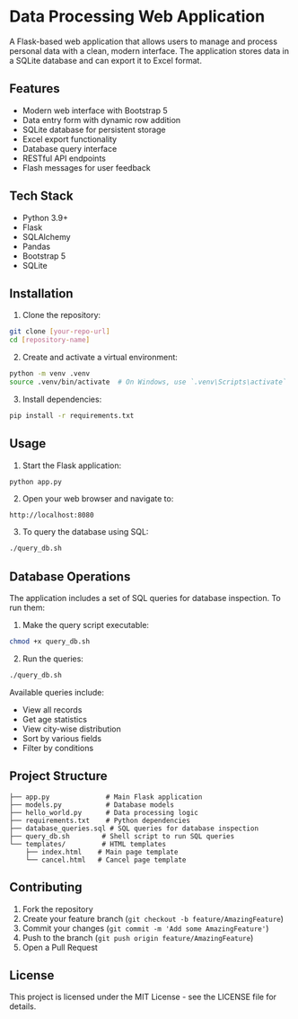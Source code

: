 # Data Processing Web Application

A Flask-based web application that allows users to manage and process personal data with a clean, modern interface. The application stores data in a SQLite database and can export it to Excel format.

## Features

- Modern web interface with Bootstrap 5
- Data entry form with dynamic row addition
- SQLite database for persistent storage
- Excel export functionality
- Database query interface
- RESTful API endpoints
- Flash messages for user feedback

## Tech Stack

- Python 3.9+
- Flask
- SQLAlchemy
- Pandas
- Bootstrap 5
- SQLite

## Installation

1. Clone the repository:
```bash
git clone [your-repo-url]
cd [repository-name]
```

2. Create and activate a virtual environment:
```bash
python -m venv .venv
source .venv/bin/activate  # On Windows, use `.venv\Scripts\activate`
```

3. Install dependencies:
```bash
pip install -r requirements.txt
```

## Usage

1. Start the Flask application:
```bash
python app.py
```

2. Open your web browser and navigate to:
```
http://localhost:8080
```

3. To query the database using SQL:
```bash
./query_db.sh
```

## Database Operations

The application includes a set of SQL queries for database inspection. To run them:

1. Make the query script executable:
```bash
chmod +x query_db.sh
```

2. Run the queries:
```bash
./query_db.sh
```

Available queries include:
- View all records
- Get age statistics
- View city-wise distribution
- Sort by various fields
- Filter by conditions

## Project Structure

```
├── app.py              # Main Flask application
├── models.py           # Database models
├── hello_world.py      # Data processing logic
├── requirements.txt    # Python dependencies
├── database_queries.sql # SQL queries for database inspection
├── query_db.sh        # Shell script to run SQL queries
└── templates/         # HTML templates
    ├── index.html    # Main page template
    └── cancel.html   # Cancel page template
```

## Contributing

1. Fork the repository
2. Create your feature branch (`git checkout -b feature/AmazingFeature`)
3. Commit your changes (`git commit -m 'Add some AmazingFeature'`)
4. Push to the branch (`git push origin feature/AmazingFeature`)
5. Open a Pull Request

## License

This project is licensed under the MIT License - see the LICENSE file for details. 